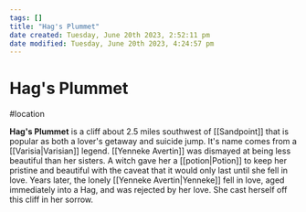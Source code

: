 ```yaml
---
tags: []
title: "Hag's Plummet"
date created: Tuesday, June 20th 2023, 2:52:11 pm
date modified: Tuesday, June 20th 2023, 4:24:57 pm
---
```


# Hag's Plummet

#location  

**Hag's Plummet** is a cliff about 2.5 miles southwest of [[Sandpoint]] that is popular as both a lover's getaway and suicide jump. It's name comes from a [[Varisia|Varisian]] legend. [[Yenneke Avertin]] was dismayed at being less beautiful than her sisters. A witch gave her a [[potion|Potion]] to keep her pristine and beautiful with the caveat that it would only last until she fell in love. Years later, the lonely [[Yenneke Avertin|Yenneke]] fell in love, aged immediately into a Hag, and was rejected by her love. She cast herself off this cliff in her sorrow.
